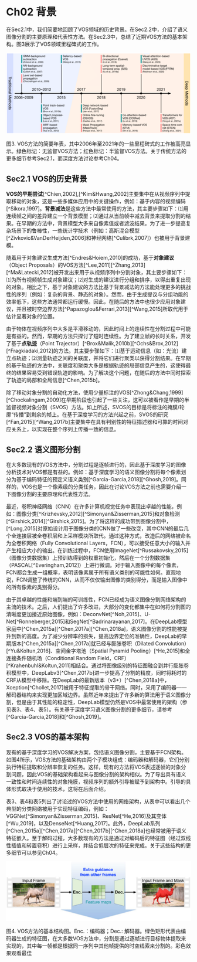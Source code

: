 # Ch02 背景

在Sec2.1中，我们简要地回顾了VOS领域的历史背景。在Sec2.2中，介绍了语义图像分割的主要原理和代表性方法。在Sec2.3中，总结了近期VOS方法的基本架构。图3展示了VOS领域里程碑式的工作。

![image-20230517113746323](./pics/Ch02_Background/image-20230517113746323.png)

图3. VOS方法的简要年表，其中2006年至2021年的一些里程碑式的工作被高亮显示。绿色标记：无监督VOS方法；红色标记：半监督VOS方法。关于传统方法的更多细节参考Sec2.1，而深度方法讨论参考Ch04。

## Sec2.1 VOS的历史背景

**VOS的早期尝试**[^Chien,2002],[^Kim&Hwang,2002]主要集中在从视频序列中提取移动的对象，这是一些多媒体应用中的关键操作，例如：基于内容的视频编码[^Sikora,1997]。**背景减法**是这些方法中最常使用的方法，其主要步骤如下：⑴用连续帧之间的差异建立一个背景模型；⑵通过从当前帧中减去背景来提取分割的结果。在早期的方法中，背景模型大多来自像素值或者滤波结果。为了进一步提高复杂场景下的鲁棒性，一些统计学技术（例如：高斯混合模型[^Zivkovic&VanDerHeijden,2006]和神经网络[^Culibrk,2007]）也被用于背景建模。

随着用于对象建议生成方法[^Endres&Hoiem,2010]的成功，基于**对象建议**（Object Proposals）的VOS方法[^Lee,2011][^Zhang,2013][^Ma&Latecki,2012]被开发出来用于从视频序列中分割对象，其主要步骤如下：⑴为所有视频帧生成对象建议；⑵对生成的建议进行分组和排序，以得出重复出现的对象。相比之下，基于对象建议的方法比基于背景减法的方法能处理更多的挑战性的序列（例如：复杂的背景、静态的对象）。然而，由于生成提议与分组功能的效率低下，这些方法通常都运行缓慢。因此，在随后的方法中也很少应用对象建议，并且被时空边界方法[^Papazoglou&Ferrari,2013][^Wang,2015]所取代用于估计显著对象的位置。

由于物体在视频序列中大多是平滑移动的，因此时间上的连续性在分割过程中可能是有益的。然而，早期的方法只探讨了短时连续性。为了建立帧的长时关系，开发了基于**点轨迹**（Point Trajector）[^Brox&Malik,2010b][^Ochs&Brox,2012][^Fragkiadaki,2012]的方法。其主要步骤如下：⑴基于运动信息（如：光流）建立点轨迹；⑵测量轨迹之间的关联度，并将它们进行聚类以获得分割结果。在早期的基于轨迹的方法中，关联度和聚类大多是根据轨迹的局部信息产生的，这使得最终的结果容易受到错误轨迹的影响。为了解决这个问题，在随后的方法中同时探索了轨迹的局部和全局信息[^Chen,2015b]。

除了移动对象分割的自动化方法，使用少量标注的VOS[^Zhong&Chang,1999][^Chockalingam,2009]在早期阶段也引起了一些关注，这可以被看作是早期的半监督视频对象分割（SVOS）方法。如上所述，SVOS的目标是将标注的掩膜/轮廓“传播”到剩余的帧上。在基于深度学习的方法兴起之前，SVOS的研究[^Fan,2015][^Wang,2017b]主要集中在具有判别性的特征描述器和可靠的时间对应关系上，以实现在整个序列上传播一致的信息。

## Sec2.2 语义图形分割

在大多数现有的VOS方法中，分割过程是逐帧进行的，因此基于深度学习的图像分析技术对VOS都是有益的。例如：基于深度学习的语义图像分割将每个像素划分为基于编码特征的预定义语义类别[^Garcia-Garcia,2018][^Ghosh,2019]。同样的，VOS也是一个像素级的分类任务，因此在讨论VOS方法之前也需要介绍一下图像分割的主要原理和代表性方法。

最近，卷积神经网络（CNN）在许多计算机视觉任务中表现出卓越的性能，例如：图像分类[^Krizhevsky,2012][^Simonyan&Zisserman,2015]和对象检测[^Girshick,2014][^Girshick,2015]。为了将这样的成功带到图像分割中，[^Long,2015]对原始设计用于图像分类的CNN做了一些改变，其中CNN的最后几个全连接层被全卷积层和上采样模块所取代。通过这种方式，改造后的网络被命名为全卷积网络（Fully Convolutional Layers，FCN），可以接受任意大小的输入并产生相应大小的输出。在训练过程中，FCN使用ImageNet[^Russakovsky,2015]（图像分类数据集）上预训练得到的权重初始化，然后在一个分割数据集（PASCAL[^Everingham,2012]）上进行微调。对于输入图像中的每个像素，FCN都会生成一组概率，表明该像素属于所有语义类别的可能性如何。直观地说，FCN调整了传统的CNN，从而不仅仅输出图像的类别得分，而是输入图像中的所有像素的类别得分。

由于其卓越的性能和端到端的可训练性，FCN已经成为语义图像分割网络架构的主流的技术。之后，人们提出了许多改进，大部分的变化都集中在如何将分割图的清晰度更加接近原始图像，例如：DeconvNet[^Noh,2015]、U-Net[^Ronneberger,2015]和SegNet[^Badrinarayanan,2017]。在DeepLab模型家庭中[^Chen,2015a][^Chen,2017a][^Chen,2018a]，语义图像分割的性能被提升到新的高度。为了减少分辨率的损失，提高边界定位的准确性，DeepLab的早期版本[^Chen,2015a][^Chen,2017a]就已经与膨胀卷积（Dilated Convolution）[^Yu&Koltun,2016]、空间金字塔池（Spatial Pyramid Pooling）[^He,2015]和全连接条件随机场（Conditional Random Field，CRF）[^Krahenbuhl&Koltun,2011]相结合。通过将图像级别的特征图融合到并行膨胀卷积模型中，DeepLabv3[^Chen,2017b]进一步提高了分割的精度，同时将耗时的CRF从模型中移除。在DeepLab的最新版本（v3+）[^Chen,2018a]中，Xception[^Chollet,2017]被用于特征提取的骨干网络。同时，采用了编码器——解码器结构来实现更加区域边界。虽然近年来提出了许多新的算法用于语义图像分割，但是由于其性能的稳定性，DeepLab模型仍然是VOS中最常使用的架构（参见表3、表4、表5）。有关基于深度学习语义图像分割的更多细节，请参考[^Garcia-Garcia,2018]和[^Ghosh,2019]。

## Sec2.3 VOS的基本架构

现有的基于深度学习的VOS解决方案，包括语义图像分割，主要基于FCN架构。如图4所示，VOS方法的基础架构由两个子模块组成：编码器和解码器，它们分别执行特征提取和分辨率恢复的任务。这样，现有的方法将VOS表述逐帧的对象分割问题，因此VOS的基础架构看起来与图像分割的架构相似。为了导出具有语义一致性和时间连续性的对象掩膜，视频序列的额外引导被赋予到架构中。引导的具体形式取决于使用的技术，这将在后面介绍。

表3、表4和表5列出了讨论过的VOS方法中使用的网络架构，从表中可以看出几个典型的分类网络被用于实现特征编码，例如：VGGNet[^Simonyan&Zisserman,2015]、ResNet[^He,2016]及其变体[^Wu,2019]，以及DenseNet[^Huang,2017]。此外，DeepLab系列[^Chen,2015a][^Chen,2017a][^Chen,2017b][^Chen,2018a]也经常被用于语义特征嵌入。至于解码过程，大多数现有的方法是通过对编码后的特征图（经过双线性插值和转置卷积）进行上采样，并结合低层次的特征来完成。关于这些结构的更多细节可以参见Ch04。

![image-20230517145951634](./pics/Ch02_Background/image-20230517145951634-1684306791960-1.png)

图4. VOS方法的基本结构图。Enc.：编码器；Dec.: 解码器。绿色矩形代表由编码器生成的特征图，在大多数VOS方法中，分割是通过逐帧进行目标物体提取来实现的，其中每一帧都是根据同一序列中其他帧提供的时空线索来分割的。彩色效果观看最佳
